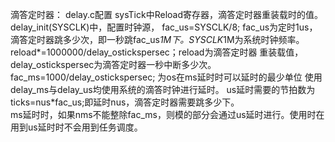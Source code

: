 滴答定时器：
	delay.c配置
	sysTick中Reload寄存器，滴答定时器重装载时的值。
	delay_init(SYSCLK)中，配置时钟源，
	fac_us=SYSCLK/8; fac_us为定时1us，滴答定时器跳多少次，即一秒跳fac_us*1M下。SYSCLK*1M为系统时钟频率。
	reload*=1000000/delay_ostickspersec；reload为滴答定时器 重装载值，delay_ostickspersec为滴答定时器一秒中断多少次。
	fac_ms=1000/delay_ostickspersec; 为os在ms延时时可以延时的最少单位
	使用delay_ms与delay_us均使用系统的滴答时钟进行延时。
	us延时需要的节拍数为ticks=nus*fac_us;即延时nus，滴答定时器需要跳多少下。 	
	ms延时时，如果nms不能整除fac_ms，则模的部分会通过us延时进行。使用时在用到us延时时不会用到任务调度。

